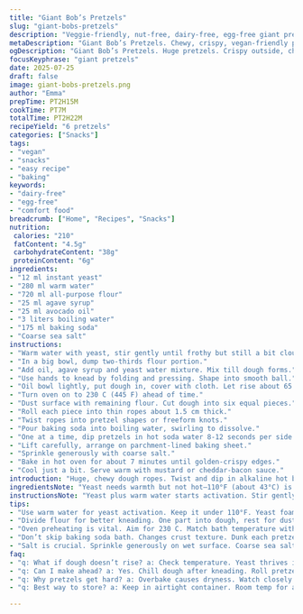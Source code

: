 ```yaml
---
title: "Giant Bob’s Pretzels"
slug: "giant-bobs-pretzels"
description: "Veggie-friendly, nut-free, dairy-free, egg-free giant pretzels made with instant yeast and a touch of agave syrup instead of sugar. Water and oil adjusted. Baking soda bath for crispy crust. Coarse salt tops. Baked 7 minutes. Serve with tangy mustard or spicy cheddar-bacon dip. Makes six large pretzels, chewy inside, crunchy out."
metaDescription: "Giant Bob’s Pretzels. Chewy, crispy, vegan-friendly pretzels with agave syrup for sweetness. Perfect for dipping."
ogDescription: "Giant Bob’s Pretzels. Huge pretzels. Crispy outside, chewy inside. Vegan-friendly with agave syrup. Perfect for snacks or sharing."
focusKeyphrase: "giant pretzels"
date: 2025-07-25
draft: false
image: giant-bobs-pretzels.png
author: "Emma"
prepTime: PT2H15M
cookTime: PT7M
totalTime: PT2H22M
recipeYield: "6 pretzels"
categories: ["Snacks"]
tags:
- "vegan"
- "snacks"
- "easy recipe"
- "baking"
keywords:
- "dairy-free"
- "egg-free"
- "comfort food"
breadcrumb: ["Home", "Recipes", "Snacks"]
nutrition: 
 calories: "210"
 fatContent: "4.5g"
 carbohydrateContent: "38g"
 proteinContent: "6g"
ingredients:
- "12 ml instant yeast"
- "280 ml warm water"
- "720 ml all-purpose flour"
- "25 ml agave syrup"
- "25 ml avocado oil"
- "3 liters boiling water"
- "175 ml baking soda"
- "Coarse sea salt"
instructions:
- "Warm water with yeast, stir gently until frothy but still a bit cloudy. No worries if some sediment remains."
- "In a big bowl, dump two-thirds flour portion."
- "Add oil, agave syrup and yeast water mixture. Mix till dough forms."
- "Use hands to knead by folding and pressing. Shape into smooth ball."
- "Oil bowl lightly, put dough in, cover with cloth. Let rise about 65 minutes."
- "Turn oven on to 230 C (445 F) ahead of time."
- "Dust surface with remaining flour. Cut dough into six equal pieces."
- "Roll each piece into thin ropes about 1.5 cm thick."
- "Twist ropes into pretzel shapes or freeform knots."
- "Pour baking soda into boiling water, swirling to dissolve."
- "One at a time, dip pretzels in hot soda water 8-12 seconds per side."
- "Lift carefully, arrange on parchment-lined baking sheet."
- "Sprinkle generously with coarse salt."
- "Bake in hot oven for about 7 minutes until golden-crispy edges."
- "Cool just a bit. Serve warm with mustard or cheddar-bacon sauce."
introduction: "Huge, chewy dough ropes. Twist and dip in alkaline hot bath—crust forms fast. Simple ingredients, unexpected tweaks. Yeast wakes up when mixed with warm water, agave adds subtle sweetness. Avocado oil for texture, soft crumb. Baking soda water creates crackly shell. Sprinkle coarse salt for flavor punch. Bake short. Six big, chewy pretzels ready to soak mustard or thick cheese dip. Great snack anytime, vegan and allergen-friendly at once. Mess up dough, knead again. No rush. Pretzels need patience and love. Perfect for sharing or solo munching. Crisp outside, fluffy inside. Salt flakes pop on crust. Warm bites with spicy or smoky dips. Bob’s touch, giant size. Pretzels as handheld comfort food."
ingredientsNote: "Yeast needs warmth but not hot—110°F (about 43°C) is fine. Agave syrup replaces brown sugar; milder, less caramel but balances yeast flavor. Avocado oil smooth, keeps dough moist without overpowering any flavor. Flour divide important for kneading and dusting surface. Baking soda bath crucial step—too little or too much changes crust texture. Coarse salt adds crunch and bursts of saltiness after baking. Use filtered or bottled water if tap is heavily chlorinated; yeast can be sensitive. Dough doughy, sticky at first but must develop gluten through kneading. Resting time varies with room temperature, around an hour best. Avoid egg or dairy to keep vegan and hypoallergenic aspects intact. Large pretzels serve better than dozens small—size affects chew."
instructionsNote: "Yeast plus warm water starts activation. Stir gently, don’t mix too aggressively to preserve yeast bubbles. Flour added in parts helps control dough consistency for better kneading. Knead on clean, floured surface by folding over and pressing with palms, rotate dough ball. Form into smooth, firm ball to help rise evenly. Cover bowl with thin cloth, avoid airtight seal for slight airflow. Let dough swell until doubled; timing varies with warmth. Oven preheated to match boiling soda bath temperature. Roll dough into long thin ropes evenly to create uniform bretzels. Water bath with baking soda key—alkaline bath changes dough surface proteins forming that classic pretzel crust and flavor. Remove pretzels gently using slotted spoon or skimmer to avoid tearing. Arrange pretzels spaced apart on lined baking trays to avoid sticking. Salt generously before baking so it sticks to wet surface. Bake quick at very high heat to get crust without drying crumb. Serve warm for best taste and texture with dips."
tips:
- "Use warm water for yeast activation. Keep it under 110°F. Yeast foams when mixed gently with water. A little sediment is fine."
- "Divide flour for better kneading. One part into dough, rest for dusting. Knead until smooth. Shape into a ball for even rising."
- "Oven preheating is vital. Aim for 230 C. Match bath temperature with oven. Boil water before adding baking soda."
- "Don’t skip baking soda bath. Changes crust texture. Dunk each pretzel for 8-12 seconds. Watch them carefully. Avoid tearing."
- "Salt is crucial. Sprinkle generously on wet surface. Coarse sea salt enhances flavor. Helps create a crunchy crust on top."
faq:
- "q: What if dough doesn’t rise? a: Check temperature. Yeast thrives in warmth. If cold, try longer rising time or warmer spot."
- "q: Can I make ahead? a: Yes. Chill dough after kneading. Roll pretzels next day. Bake fresh. Avoid freezer; texture changes."
- "q: Why pretzels get hard? a: Overbake causes dryness. Watch closely. Crisp short time yields soft inside, crunchy outside."
- "q: Best way to store? a: Keep in airtight container. Room temp for a day. Crisp in oven if soggy. Not fridge; dries fast."

---
```

